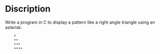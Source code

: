 # Discription

Write a program in C to display a pattern like a right angle triangle using an asterisk.

		*
		**
		***
		****